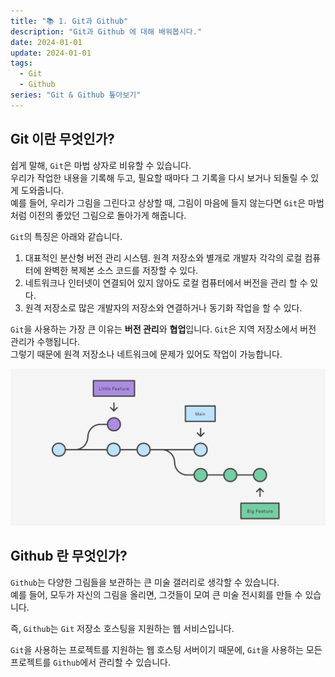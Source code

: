 ```yaml
---
title: "📚 1. Git과 Github"
description: "Git과 Github 에 대해 배워봅시다."
date: 2024-01-01
update: 2024-01-01
tags:
  - Git
  - Github
series: "Git & Github 톺아보기"
---
```


## Git 이란 무엇인가?

쉽게 말해, `Git`은 마법 상자로 비유할 수 있습니다. <br>
우리가 작업한 내용을 기록해 두고, 필요할 때마다 그 기록을 다시 보거나 되돌릴 수 있게 도와줍니다. <br>
예를 들어, 우리가 그림을 그린다고 상상할 때, 그림이 마음에 들지 않는다면 `Git`은 마법처럼 이전의 좋았던 그림으로 돌아가게 해줍니다.

`Git`의 특징은 아래와 같습니다.

1. 대표적인 분산형 버전 관리 시스템. 원격 저장소와 별개로 개발자 각각의 로컬 컴퓨터에 완벽한 복제본 소스 코드를 저장할 수 있다.
2. 네트워크나 인터넷이 연결되어 있지 않아도 로컬 컴퓨터에서 버전을 관리 할 수 있다.
3. 원격 저장소로 많은 개발자의 저장소와 연결하거나 동기화 작업을 할 수 있다.

`Git`을 사용하는 가장 큰 이유는 **버전 관리**와 **협업**입니다.
`Git`은 지역 저장소에서 버전 관리가 수행됩니다. <br>
그렇기 때문에 원격 저장소나 네트워크에 문제가 있어도 작업이 가능합니다.

![git_1](./images/git_1.png)

## Github 란 무엇인가?

`Github`는 다양한 그림들을 보관하는 큰 미술 갤러리로 생각할 수 있습니다. <br>
예를 들어, 모두가 자신의 그림을 올리면, 그것들이 모여 큰 미술 전시회를 만들 수 있습니다.

즉, `Github`는 `Git` 저장소 호스팅을 지원하는 웹 서비스입니다. 

`Git`을 사용하는 프로젝트를 지원하는 웹 호스팅 서버이기 때문에, `Git`을 사용하는 모든 프로젝트를 `Github`에서 관리할 수 있습니다.